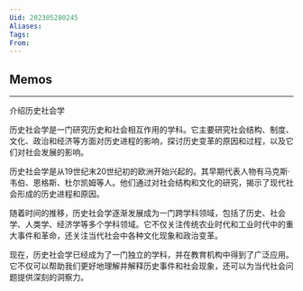 ```yaml
---
Uid: 202305280245
Aliases: 
Tags: 
From: 
---
```


## Memos
---

介绍历史社会学

历史社会学是一门研究历史和社会相互作用的学科。它主要研究社会结构、制度、文化、政治和经济等方面对历史进程的影响，探讨历史变革的原因和过程，以及它们对社会发展的影响。

历史社会学是从19世纪末20世纪初的欧洲开始兴起的。其早期代表人物有马克斯·韦伯、恩格斯、杜尔凯姆等人。他们通过对社会结构和文化的研究，揭示了现代社会形成的历史进程和原因。

随着时间的推移，历史社会学逐渐发展成为一门跨学科领域，包括了历史、社会学、人类学、经济学等多个学科领域。它不仅关注传统农业时代和工业时代中的重大事件和革命，还关注当代社会中各种文化现象和政治变革。

现在，历史社会学已经成为了一门独立的学科，并在教育机构中得到了广泛应用。它不仅可以帮助我们更好地理解并解释历史事件和社会现象，还可以为当代社会问题提供深刻的洞察力。